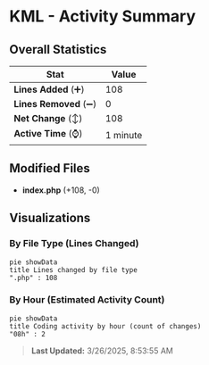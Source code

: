 # KML - Activity Summary 

## Overall Statistics

| Stat                   | Value                                                             |
| ---------------------- | ----------------------------------------------------------------- |
| **Lines Added** (➕)   | 108                                          |
| **Lines Removed** (➖) | 0                                        |
| **Net Change** (↕)    | 108                |
| **Active Time** (⌚)   | 1 minute |


## Modified Files
- **index.php** (+108, -0)

## Visualizations

### By File Type (Lines Changed)

```mermaid
pie showData
title Lines changed by file type
".php" : 108
```

### By Hour (Estimated Activity Count)

```mermaid
pie showData
title Coding activity by hour (count of changes)
"08h" : 2
```


> **Last Updated:** 3/26/2025, 8:53:55 AM